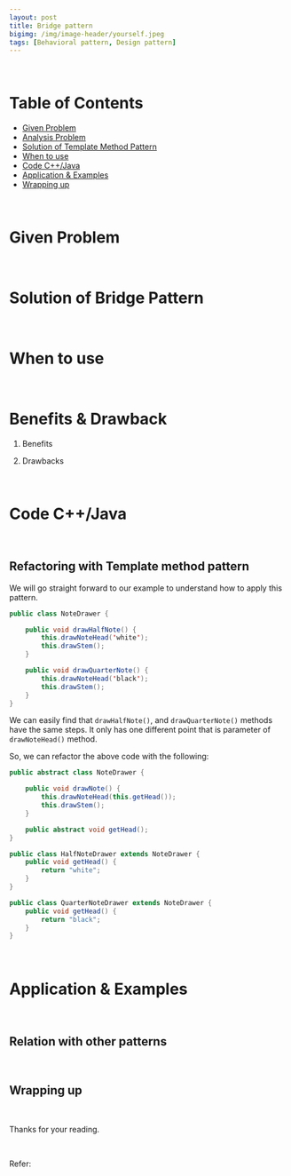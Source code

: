 ```yaml
---
layout: post
title: Bridge pattern
bigimg: /img/image-header/yourself.jpeg
tags: [Behavioral pattern, Design pattern]
---
```


 


<br>

# Table of Contents
- [Given Problem](#given-problem)
- [Analysis Problem](#analysis-problem)
- [Solution of Template Method Pattern](#solution-of-template-method-pattern)
- [When to use](#when-to-use)
- [Code C++/Java](#code-C++/Java)
- [Application & Examples](#application-&-examples)
- [Wrapping up](#wrapping-up)

<br>

# Given Problem



<br>

# Solution of Bridge Pattern



<br>

# When to use


<br>

# Benefits & Drawback
1. Benefits

    

2. Drawbacks


<br>

# Code C++/Java




<br>

## Refactoring with Template method pattern

We will go straight forward to our example to understand how to apply this pattern.

```java
public class NoteDrawer {

    public void drawHalfNote() {
        this.drawNoteHead('white');
        this.drawStem();
    }

    public void drawQuarterNote() {
        this.drawNoteHead('black');
        this.drawStem();
    }
}
```

We can easily find that ```drawHalfNote()```, and ```drawQuarterNote()``` methods have the same steps. It only has one different point that is parameter of ```drawNoteHead()``` method.

So, we can refactor the above code with the following:

```java
public abstract class NoteDrawer {

    public void drawNote() {
        this.drawNoteHead(this.getHead());
        this.drawStem();
    }

    public abstract void getHead();
}

public class HalfNoteDrawer extends NoteDrawer {
    public void getHead() {
        return "white";
    }
}

public class QuarterNoteDrawer extends NoteDrawer {
    public void getHead() {
        return "black";
    }
}
```


<br>

# Application & Examples





<br>

## Relation with other patterns



<br>

## Wrapping up




<br>

Thanks for your reading.

<br>

Refer:


